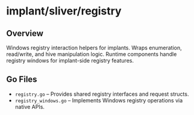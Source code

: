 # implant/sliver/registry

## Overview

Windows registry interaction helpers for implants. Wraps enumeration, read/write, and hive manipulation logic. Runtime components handle registry windows for implant-side registry features.

## Go Files

- `registry.go` – Provides shared registry interfaces and request structs.
- `registry_windows.go` – Implements Windows registry operations via native APIs.
